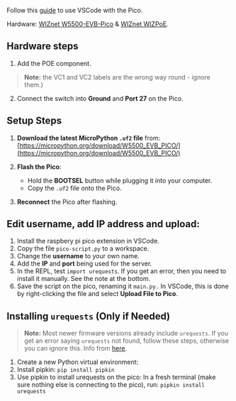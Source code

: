 Follow this [guide](https://www.hackster.io/Shilleh/how-to-use-vscode-with-raspberry-pi-pico-w-and-micropython-de88d6
) to use VSCode with the Pico.

Hardware: [WIZnet W5500-EVB-Pico](https://thepihut.com/products/wiznet-w5100s-evb-pico-rp2040-board-with-ethernet?srsltid=AfmBOooQ7SRgiXSiHIm8nm7YFBl2_ydEktIVkSzv2TyWrW6W12kUSfSE) & [WIZnet WIZPoE](https://thepihut.com/products/wiznet-wizpoe-p1-poe-module).

## Hardware steps
1. Add the POE component.
>**Note:** the VC1 and VC2 labels are the wrong way round - ignore them.)
2. Connect the switch into **Ground** and **Port 27** on the Pico.

## Setup Steps

1. **Download the latest MicroPython `.uf2` file** from:  
   [https://micropython.org/download/W5500_EVB_PICO/](https://micropython.org/download/W5500_EVB_PICO/)

2. **Flash the Pico**:
   - Hold the **BOOTSEL** button while plugging it into your computer.
   - Copy the `.uf2` file onto the Pico.

3. **Reconnect** the Pico after flashing.


## Edit username, add IP address and upload:
1. Install the raspbery pi pico extension in VSCode.
2. Copy the file `pico-script.py` to a workspace.
2. Change the **username** to your own name.
3. Add the **IP** and **port** being used for the server.
4. In the REPL, test `import urequests`.  If you get an error, then you need to install it manually.  See the note at the bottom.
5. Save the script on the pico, renaming it `main.py.`  In VSCode, this is done by right-clicking the file and select **Upload File to Pico**.

## Installing `urequests` (Only if Needed)

> **Note:** Most newer firmware versions already include `urequests`. If you get an error saying `urequests` not found, follow these steps, otherwise you can ignore this.  Info from [here](https://github.com/thonny/thonny/issues/2947).

1. Create a new Python virtual environment:
2. Install pipkin: `pip install pipkin`
3. Use pipkin to install urequests on the pico:
    In a fresh terminal (make sure nothing else is connecting to the pico), run: `pipkin install urequests`
